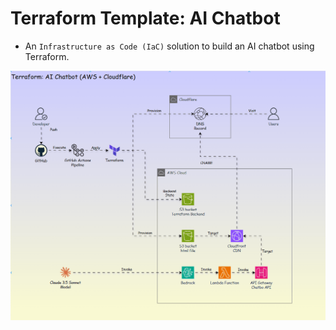 # Terraform Template: AI Chatbot

- An `Infrastructure as Code (IaC)` solution to build an AI chatbot using Terraform.

![pic](chatbot_diagram.gif)
